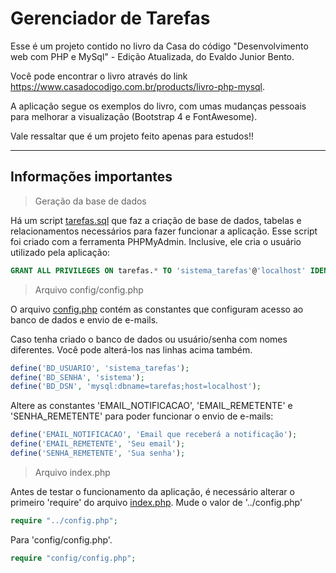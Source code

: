 # Gerenciador de Tarefas

Esse é um projeto contido no livro da Casa do código "Desenvolvimento web com PHP e MySql" - Edição Atualizada, do Evaldo Junior Bento.

Você pode encontrar o livro através do link https://www.casadocodigo.com.br/products/livro-php-mysql.

A aplicação segue os exemplos do livro, com umas mudanças pessoais para melhorar a visualização (Bootstrap 4 e FontAwesome).

Vale ressaltar que é um projeto feito apenas para estudos!!

----------------------------------------------------------------------

## Informações importantes

> Geração da base de dados

Há um script [tarefas.sql](script_sql/tarefas.sql) que faz a criação de base de dados, tabelas e relacionamentos necessários para fazer funcionar a aplicação. Esse script foi criado com a ferramenta PHPMyAdmin. Inclusive, ele cria o usuário utilizado pela aplicação:

```sql
GRANT ALL PRIVILEGES ON tarefas.* TO 'sistema_tarefas'@'localhost' IDENTIFIED BY 'sistema';
```

> Arquivo config/config.php

O arquivo [config.php](config/config.php) contém as constantes que configuram acesso ao banco de dados e envio de e-mails.

Caso tenha criado o banco de dados ou usuário/senha com nomes diferentes. Você pode alterá-los nas linhas acima também.

```php
define('BD_USUARIO', 'sistema_tarefas');
define('BD_SENHA', 'sistema');
define('BD_DSN', 'mysql:dbname=tarefas;host=localhost');
```

Altere as constantes 'EMAIL_NOTIFICACAO', 'EMAIL_REMETENTE' e 'SENHA_REMETENTE' para poder funcionar o envio de e-mails:

```php
define('EMAIL_NOTIFICACAO', 'Email que receberá a notificação');
define('EMAIL_REMETENTE', 'Seu email');
define('SENHA_REMETENTE', 'Sua senha');
```

> Arquivo index.php

Antes de testar o funcionamento da aplicação, é necessário alterar o primeiro 'require' do arquivo [index.php](index.php). Mude o valor de '../config.php' 

```php
require "../config.php";
```

Para 'config/config.php'.

```php
require "config/config.php";
```